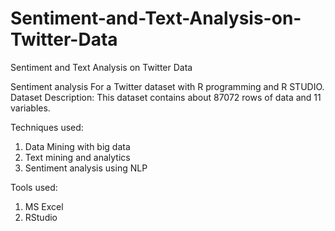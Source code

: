 # Sentiment-and-Text-Analysis-on-Twitter-Data
Sentiment and Text Analysis on Twitter Data

Sentiment analysis For a Twitter dataset with R programming and R STUDIO. 
Dataset Description: This dataset contains about 87072 rows of data and 11 variables. 

Techniques used: 
1. Data Mining with big data
2. Text mining and analytics
3. Sentiment analysis using NLP

Tools used: 
1. MS Excel
2. RStudio
